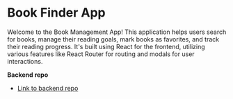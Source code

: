 # Book Finder App

Welcome to the Book Management App! This application helps users search for books, manage their reading goals, mark books as favorites, and track their reading progress. It's built using React for the frontend, utilizing various features like React Router for routing and modals for user interactions.

**Backend repo**

- [Link to backend repo]()
